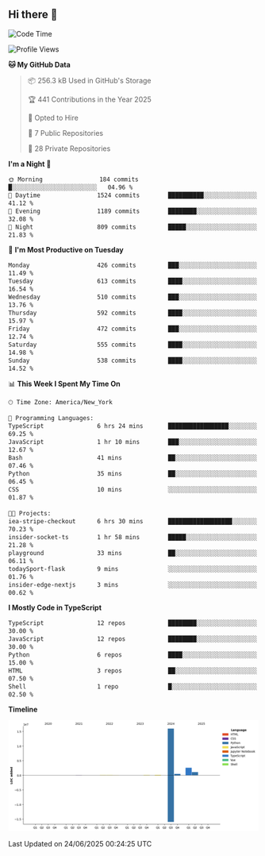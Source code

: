 ## Hi there 👋

<!--START_SECTION:waka-->
![Code Time](http://img.shields.io/badge/Code%20Time-352%20hrs%2030%20mins-blue)

![Profile Views](http://img.shields.io/badge/Profile%20Views-0-blue)

**🐱 My GitHub Data** 

> 📦 256.3 kB Used in GitHub's Storage 
 > 
> 🏆 441 Contributions in the Year 2025
 > 
> 💼 Opted to Hire
 > 
> 📜 7 Public Repositories 
 > 
> 🔑 28 Private Repositories 
 > 
**I'm a Night 🦉** 

```text
🌞 Morning                184 commits         █░░░░░░░░░░░░░░░░░░░░░░░░   04.96 % 
🌆 Daytime                1524 commits        ██████████░░░░░░░░░░░░░░░   41.12 % 
🌃 Evening                1189 commits        ████████░░░░░░░░░░░░░░░░░   32.08 % 
🌙 Night                  809 commits         █████░░░░░░░░░░░░░░░░░░░░   21.83 % 
```
📅 **I'm Most Productive on Tuesday** 

```text
Monday                   426 commits         ███░░░░░░░░░░░░░░░░░░░░░░   11.49 % 
Tuesday                  613 commits         ████░░░░░░░░░░░░░░░░░░░░░   16.54 % 
Wednesday                510 commits         ███░░░░░░░░░░░░░░░░░░░░░░   13.76 % 
Thursday                 592 commits         ████░░░░░░░░░░░░░░░░░░░░░   15.97 % 
Friday                   472 commits         ███░░░░░░░░░░░░░░░░░░░░░░   12.74 % 
Saturday                 555 commits         ████░░░░░░░░░░░░░░░░░░░░░   14.98 % 
Sunday                   538 commits         ████░░░░░░░░░░░░░░░░░░░░░   14.52 % 
```


📊 **This Week I Spent My Time On** 

```text
🕑︎ Time Zone: America/New_York

💬 Programming Languages: 
TypeScript               6 hrs 24 mins       █████████████████░░░░░░░░   69.25 % 
JavaScript               1 hr 10 mins        ███░░░░░░░░░░░░░░░░░░░░░░   12.67 % 
Bash                     41 mins             ██░░░░░░░░░░░░░░░░░░░░░░░   07.46 % 
Python                   35 mins             ██░░░░░░░░░░░░░░░░░░░░░░░   06.45 % 
CSS                      10 mins             ░░░░░░░░░░░░░░░░░░░░░░░░░   01.87 % 

🐱‍💻 Projects: 
iea-stripe-checkout      6 hrs 30 mins       ██████████████████░░░░░░░   70.23 % 
insider-socket-ts        1 hr 58 mins        █████░░░░░░░░░░░░░░░░░░░░   21.28 % 
playground               33 mins             ██░░░░░░░░░░░░░░░░░░░░░░░   06.11 % 
todaySport-flask         9 mins              ░░░░░░░░░░░░░░░░░░░░░░░░░   01.76 % 
insider-edge-nextjs      3 mins              ░░░░░░░░░░░░░░░░░░░░░░░░░   00.62 % 
```

**I Mostly Code in TypeScript** 

```text
TypeScript               12 repos            ████████░░░░░░░░░░░░░░░░░   30.00 % 
JavaScript               12 repos            ████████░░░░░░░░░░░░░░░░░   30.00 % 
Python                   6 repos             ████░░░░░░░░░░░░░░░░░░░░░   15.00 % 
HTML                     3 repos             ██░░░░░░░░░░░░░░░░░░░░░░░   07.50 % 
Shell                    1 repo              █░░░░░░░░░░░░░░░░░░░░░░░░   02.50 % 
```



**Timeline**

![Lines of Code chart](https://raw.githubusercontent.com/dikshithvishnu/dikshithvishnu/main/assets/bar_graph.png)


 Last Updated on 24/06/2025 00:24:25 UTC
<!--END_SECTION:waka-->
